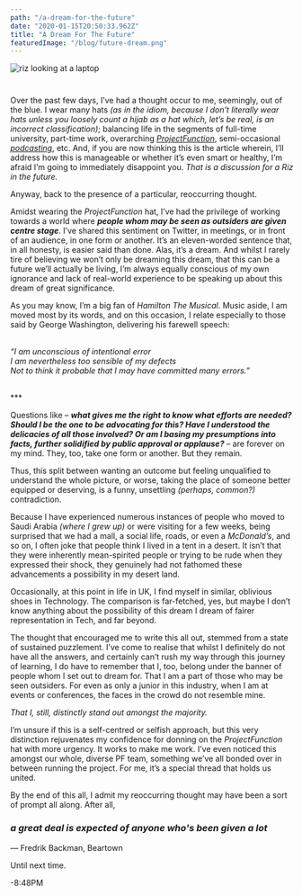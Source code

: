 ```yaml
---
path: "/a-dream-for-the-future"
date: "2020-01-15T20:50:33.962Z"
title: "A Dream For The Future"
featuredImage: "/blog/future-dream.png"
---
```


<img src="/blog/future-dream.png" alt="riz looking at a laptop" style="margin: 0px 0 40px; display: block; max-width: 100%;" />

Over the past few days, I’ve had a thought occur to me, seemingly, out of the blue. I wear many hats _(as in the idiom, because I don’t literally wear hats unless you loosely count a hijab as a hat which, let’s be real, is an incorrect classification)_; balancing life in the segments of full-time university, part-time work, overarching <a href="https://projectfunction.io/">_ProjectFunction_</a>, semi-occasional <a href="https://nott.tech/rizpod">_podcasting_</a>, etc. And, if you are now thinking this is the article wherein, I’ll address how this is manageable or whether it’s even smart or healthy, I’m afraid I’m going to immediately disappoint you. _That is a discussion for a Riz in the future._  


Anyway, back to the presence of a particular, reoccurring thought.  


Amidst wearing the _ProjectFunction_ hat, I’ve had the privilege of working towards a world where **_people whom may be seen as outsiders are given centre stage_**. I’ve shared this sentiment on Twitter, in meetings, or in front of an audience, in one form or another. It’s an eleven-worded sentence that, in all honesty, is easier said than done. Alas, it’s a dream. And whilst I rarely tire of believing we won’t only be dreaming this dream, that this can be a future we’ll actually be living, I’m always equally conscious of my own ignorance and lack of real-world experience to be speaking up about this dream of great significance.  


As you may know, I’m a big fan of _Hamilton The Musical_. Music aside, I am moved most by its words, and on this occasion, I relate especially to those said by George Washington, delivering his farewell speech:  
<br/>



_“I am unconscious of intentional error_  
_I am nevertheless too sensible of my defects_  
_Not to think it probable that I may have committed many errors.”_  
<br/>


<p class="text-center">***</p>


Questions like –  **_what gives me the right to know what efforts are needed? Should I be the one to be advocating for this? Have I understood the delicacies of all those involved? Or am I basing my presumptions into facts, further solidified by public approval or applause?_** – are forever on my mind. They, too, take one form or another. But they remain.  


Thus, this split between wanting an outcome but feeling unqualified to understand the whole picture, or worse, taking the place of someone better equipped or deserving, is a funny, unsettling _(perhaps, common?)_ contradiction.  


Because I have experienced numerous instances of people who moved to Saudi Arabia _(where I grew up)_ or were visiting for a few weeks, being surprised that we had a mall, a social life, roads, or even a _McDonald’s_, and so on, I often joke that people think I lived in a tent in a desert. It isn’t that they were inherently mean-spirited people or trying to be rude when they expressed their shock, they genuinely had not fathomed these advancements a possibility in my desert land.  


Occasionally, at this point in life in UK, I find myself in similar, oblivious shoes in Technology. The comparison is far-fetched, yes, but maybe I don’t know anything about the possibility of this dream I dream of fairer representation in Tech, and far beyond.  


The thought that encouraged me to write this all out, stemmed from a state of sustained puzzlement. I’ve come to realise that whilst I definitely do not have all the answers, and certainly can’t rush my way through this journey of learning, I do have to remember that I, too, belong under the banner of people whom I set out to dream for. That I am a part of those who may be seen outsiders. For even as only a junior in this industry, when I am at events or conferences, the faces in the crowd do not resemble mine.  


_That I, still, distinctly stand out amongst the majority._  


I’m unsure if this is a self-centred or selfish approach, but this very distinction rejuvenates my confidence for donning on the _ProjectFunction_ hat with more urgency. It works to make me work. I’ve even noticed this amongst our whole, diverse PF team, something we’ve all bonded over in between running the project. For me, it’s a special thread that holds us united.  


By the end of this all, I admit my reoccurring thought may have been a sort of prompt all along. After all,  


_<h3 class="text-stylize last">a great deal is expected of anyone who's been given a lot</h3>_
<span class="ba-author">― Fredrik Backman, Beartown</span>






Until next time.  

-8:48PM
